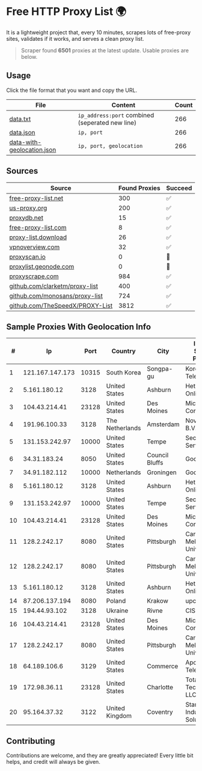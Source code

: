 
# Free HTTP Proxy List 🌍

It is a lightweight project that, every 10 minutes, scrapes lots of free-proxy sites, validates if it works, and serves a clean proxy list.


> Scraper found **6501** proxies at the latest update. Usable proxies are below.

## Usage

Click the file format that you want and copy the URL.


|File|Content|Count|
|----|-------|-----|
|[data.txt](https://raw.githubusercontent.com/themiralay/Proxy-List-World/master/data.txt)|`ip_address:port` combined (seperated new line)|266|
|[data.json](https://raw.githubusercontent.com/themiralay/Proxy-List-World/master/data.json)|`ip, port`|266|
|[data-with-geolocation.json](https://raw.githubusercontent.com/themiralay/Proxy-List-World/master/data-with-geolocation.json)|`ip, port, geolocation`|266|

## Sources

|Source|Found Proxies|Succeed|
|------|-------------|-------|
|[free-proxy-list.net](https://free-proxy-list.net)|300|✅|
|[us-proxy.org](https://www.us-proxy.org)|200|✅|
|[proxydb.net](http://proxydb.net)|15|✅|
|[free-proxy-list.com](https://free-proxy-list.com/?page=&port=&type%5B%5D=http&type%5B%5D=https&up_time=0&search=Search)|8|✅|
|[proxy-list.download](https://www.proxy-list.download/HTTP)|26|✅|
|[vpnoverview.com](https://vpnoverview.com/privacy/anonymous-browsing/free-proxy-servers)|32|✅|
|[proxyscan.io](https://www.proxyscan.io)|0|🚫|
|[proxylist.geonode.com](https://proxylist.geonode.com/api/proxy-list?limit=300&page=1&sort_by=lastChecked&sort_type=desc&protocols=http,https)|0|🚫|
|[proxyscrape.com](https://api.proxyscrape.com/v2/?request=displayproxies&protocol=http&timeout=10000&country=all&ssl=all&anonymity=all)|984|✅|
|[github.com/clarketm/proxy-list](https://raw.githubusercontent.com/clarketm/proxy-list/master/proxy-list-raw.txt)|400|✅|
|[github.com/monosans/proxy-list](https://raw.githubusercontent.com/monosans/proxy-list/main/proxies/http.txt)|724|✅|
|[github.com/TheSpeedX/PROXY-List](https://raw.githubusercontent.com/TheSpeedX/PROXY-List/master/http.txt)|3812|✅|


## Sample Proxies With Geolocation Info

|#|Ip|Port|Country|City|Internet Service Provider|
|-|--|----|-------|----|-------------------------|
|1|121.167.147.173|10315|South Korea|Songpa-gu|Korea Telecom|
|2|5.161.180.12|3128|United States|Ashburn|Hetzner Online GmbH|
|3|104.43.214.41|23128|United States|Des Moines|Microsoft Corporation|
|4|191.96.100.33|3128|The Netherlands|Amsterdam|NovoServe B.V.|
|5|131.153.242.97|10000|United States|Tempe|Secured Servers LLC|
|6|34.31.183.24|8050|United States|Council Bluffs|Google LLC|
|7|34.91.182.112|10000|Netherlands|Groningen|Google LLC|
|8|5.161.180.12|3128|United States|Ashburn|Hetzner Online GmbH|
|9|131.153.242.97|10000|United States|Tempe|Secured Servers LLC|
|10|104.43.214.41|23128|United States|Des Moines|Microsoft Corporation|
|11|128.2.242.17|8080|United States|Pittsburgh|Carnegie Mellon University|
|12|128.2.242.17|8080|United States|Pittsburgh|Carnegie Mellon University|
|13|5.161.180.12|3128|United States|Ashburn|Hetzner Online GmbH|
|14|87.206.137.194|8080|Poland|Krakow|upc.pl|
|15|194.44.93.102|3128|Ukraine|Rivne|CIS-RV|
|16|104.43.214.41|23128|United States|Des Moines|Microsoft Corporation|
|17|128.2.242.17|8080|United States|Pittsburgh|Carnegie Mellon University|
|18|64.189.106.6|3129|United States|Commerce|Apogee Telecom Inc.|
|19|172.98.36.11|23128|United States|Charlotte|Total Uptime Technologies, LLC|
|20|95.164.37.32|3122|United Kingdom|Coventry|Stark Industries Solutions LTD|



## Contributing

Contributions are welcome, and they are greatly appreciated! Every
little bit helps, and credit will always be given.

